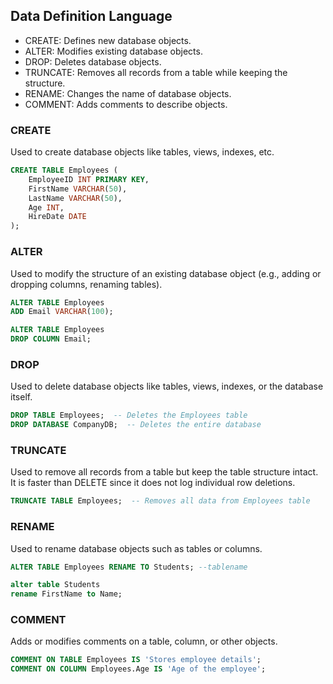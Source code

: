 ## Data Definition Language

- CREATE: Defines new database objects.
- ALTER: Modifies existing database objects.
- DROP: Deletes database objects.
- TRUNCATE: Removes all records from a table while keeping the structure.
- RENAME: Changes the name of database objects.
- COMMENT: Adds comments to describe objects.

### CREATE

Used to create database objects like tables, views, indexes, etc.

```sql
CREATE TABLE Employees (
    EmployeeID INT PRIMARY KEY,
    FirstName VARCHAR(50),
    LastName VARCHAR(50),
    Age INT,
    HireDate DATE
);

```
### ALTER

Used to modify the structure of an existing database object (e.g., adding or dropping columns, renaming tables).

```sql
ALTER TABLE Employees
ADD Email VARCHAR(100);
```
```sql
ALTER TABLE Employees
DROP COLUMN Email;
```
### DROP 

Used to delete database objects like tables, views, indexes, or the database itself.

```sql
DROP TABLE Employees;  -- Deletes the Employees table
DROP DATABASE CompanyDB;  -- Deletes the entire database

```

### TRUNCATE

Used to remove all records from a table but keep the table structure intact. It is faster than DELETE since it does not log individual row deletions.

```sql
TRUNCATE TABLE Employees;  -- Removes all data from Employees table

```

### RENAME

 Used to rename database objects such as tables or columns.

```sql
ALTER TABLE Employees RENAME TO Students; --tablename
```
```sql
alter table Students 
rename FirstName to Name;
```
### COMMENT

 Adds or modifies comments on a table, column, or other objects.

 ```sql
COMMENT ON TABLE Employees IS 'Stores employee details';
COMMENT ON COLUMN Employees.Age IS 'Age of the employee';
```

